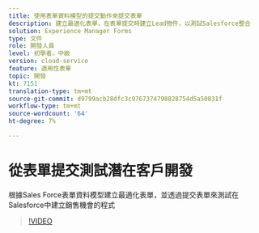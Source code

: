 ```yaml
---
title: 使用表單資料模型的提交動作來提交表單
description: 建立最適化表單，在表單提交時建立Lead物件，以測試Salesforce整合
solution: Experience Manager Forms
type: 文件
role: 開發人員
level: 初學者，中級
version: cloud-service
feature: 適用性表單
topic: 開發
kt: 7151
translation-type: tm+mt
source-git-commit: d9799acb28dfc3c9767374798828754d5a50831f
workflow-type: tm+mt
source-wordcount: '64'
ht-degree: 7%

---
```



# 從表單提交測試潛在客戶開發

根據Sales Force表單資料模型建立最適化表單，並透過提交表單來測試在Salesforce中建立銷售機會的程式

>[!VIDEO](https://video.tv.adobe.com/v/331758?quality=12&learn=on)
